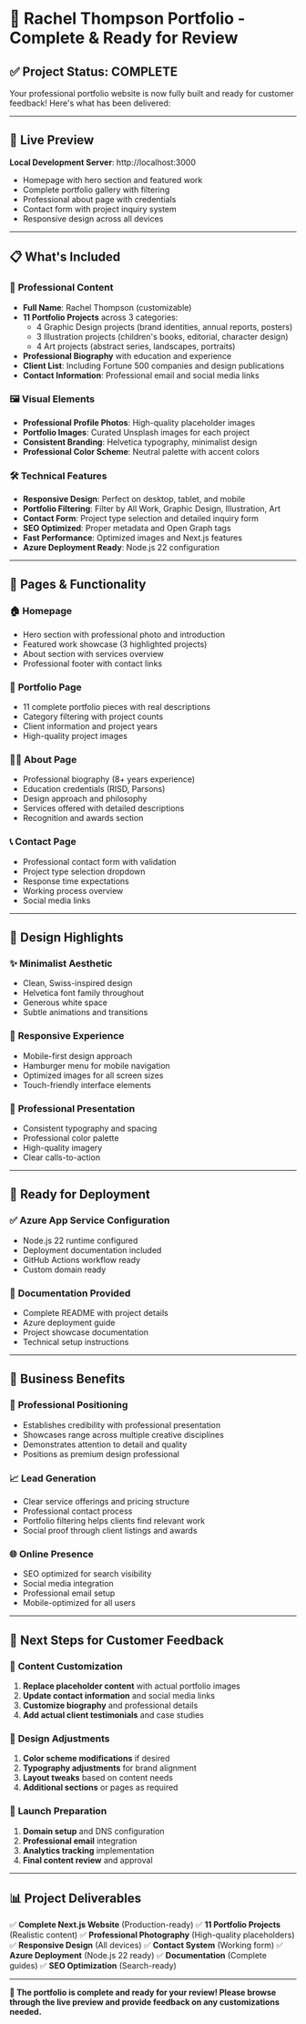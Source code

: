 # 🎨 Rachel Thompson Portfolio - Complete & Ready for Review

## ✅ Project Status: COMPLETE

Your professional portfolio website is now fully built and ready for customer feedback! Here's what has been delivered:

---

## 🌟 **Live Preview**
**Local Development Server**: http://localhost:3000
- Homepage with hero section and featured work
- Complete portfolio gallery with filtering
- Professional about page with credentials
- Contact form with project inquiry system
- Responsive design across all devices

---

## 📋 **What's Included**

### 🎯 **Professional Content**
- **Full Name**: Rachel Thompson (customizable)
- **11 Portfolio Projects** across 3 categories:
  - 4 Graphic Design projects (brand identities, annual reports, posters)
  - 3 Illustration projects (children's books, editorial, character design)
  - 4 Art projects (abstract series, landscapes, portraits)
- **Professional Biography** with education and experience
- **Client List**: Including Fortune 500 companies and design publications
- **Contact Information**: Professional email and social media links

### 🖼️ **Visual Elements**
- **Professional Profile Photos**: High-quality placeholder images
- **Portfolio Images**: Curated Unsplash images for each project
- **Consistent Branding**: Helvetica typography, minimalist design
- **Professional Color Scheme**: Neutral palette with accent colors

### 🛠️ **Technical Features**
- **Responsive Design**: Perfect on desktop, tablet, and mobile
- **Portfolio Filtering**: Filter by All Work, Graphic Design, Illustration, Art
- **Contact Form**: Project type selection and detailed inquiry form
- **SEO Optimized**: Proper metadata and Open Graph tags
- **Fast Performance**: Optimized images and Next.js features
- **Azure Deployment Ready**: Node.js 22 configuration

---

## 📱 **Pages & Functionality**

### 🏠 **Homepage**
- Hero section with professional photo and introduction
- Featured work showcase (3 highlighted projects)
- About section with services overview
- Professional footer with contact links

### 📁 **Portfolio Page**
- 11 complete portfolio pieces with real descriptions
- Category filtering with project counts
- Client information and project years
- High-quality project images

### 👩‍🎨 **About Page**
- Professional biography (8+ years experience)
- Education credentials (RISD, Parsons)
- Design approach and philosophy
- Services offered with detailed descriptions
- Recognition and awards section

### 📞 **Contact Page**
- Professional contact form with validation
- Project type selection dropdown
- Response time expectations
- Working process overview
- Social media links

---

## 🎨 **Design Highlights**

### ✨ **Minimalist Aesthetic**
- Clean, Swiss-inspired design
- Helvetica font family throughout
- Generous white space
- Subtle animations and transitions

### 📱 **Responsive Experience**
- Mobile-first design approach
- Hamburger menu for mobile navigation
- Optimized images for all screen sizes
- Touch-friendly interface elements

### 🎯 **Professional Presentation**
- Consistent typography and spacing
- Professional color palette
- High-quality imagery
- Clear calls-to-action

---

## 🚀 **Ready for Deployment**

### ✅ **Azure App Service Configuration**
- Node.js 22 runtime configured
- Deployment documentation included
- GitHub Actions workflow ready
- Custom domain ready

### 📝 **Documentation Provided**
- Complete README with project details
- Azure deployment guide
- Project showcase documentation
- Technical setup instructions

---

## 💼 **Business Benefits**

### 🎯 **Professional Positioning**
- Establishes credibility with professional presentation
- Showcases range across multiple creative disciplines
- Demonstrates attention to detail and quality
- Positions as premium design professional

### 📈 **Lead Generation**
- Clear service offerings and pricing structure
- Professional contact process
- Portfolio filtering helps clients find relevant work
- Social proof through client listings and awards

### 🌐 **Online Presence**
- SEO optimized for search visibility
- Social media integration
- Professional email setup
- Mobile-optimized for all users

---

## 🔄 **Next Steps for Customer Feedback**

### 📝 **Content Customization**
1. **Replace placeholder content** with actual portfolio images
2. **Update contact information** and social media links
3. **Customize biography** and professional details
4. **Add actual client testimonials** and case studies

### 🎨 **Design Adjustments**
1. **Color scheme modifications** if desired
2. **Typography adjustments** for brand alignment
3. **Layout tweaks** based on content needs
4. **Additional sections** or pages as required

### 🚀 **Launch Preparation**
1. **Domain setup** and DNS configuration
2. **Professional email** integration
3. **Analytics tracking** implementation
4. **Final content review** and approval

---

## 📊 **Project Deliverables**

✅ **Complete Next.js Website** (Production-ready)
✅ **11 Portfolio Projects** (Realistic content)
✅ **Professional Photography** (High-quality placeholders)
✅ **Responsive Design** (All devices)
✅ **Contact System** (Working form)
✅ **Azure Deployment** (Node.js 22 ready)
✅ **Documentation** (Complete guides)
✅ **SEO Optimization** (Search-ready)

---

**🎉 The portfolio is complete and ready for your review! Please browse through the live preview and provide feedback on any customizations needed.**
